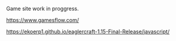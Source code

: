 Game site work in proggress.

https://www.gamesflow.com/

https://ekoerp1.github.io/eaglercraft-1.15-Final-Release/javascript/



